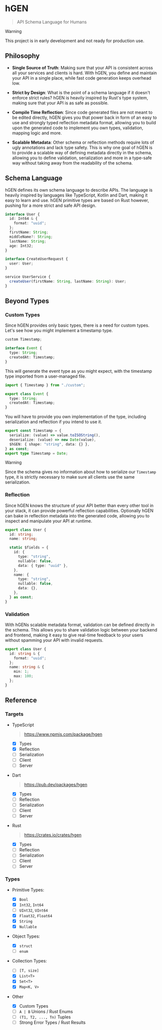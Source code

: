 # hGEN

> API Schema Language for Humans

> [!WARNING]  
> This project is in early development and not ready for production use.

## Philosophy

- **Single Source of Truth**: Making sure that your API is consistent across all your services and clients is hard. With hGEN, you define and maintain your API in a single place, while fast code generation keeps overhead low.

- **Strict by Design**: What is the point of a schema language if it doesn't enforce strict rules? hGEN is heavily inspired by Rust's type system, making sure that your API is as safe as possible.

- **Compile Time Reflection**: Since code generated files are not meant to be edited directly, hGEN gives you that power back in form of an easy to use and strongly typed reflection metadata format, allowing you to build upon the generated code to implement you own types, validation, mapping logic and more.

- **Scalable Metadata**: Other schema or reflection methods require lots of ugly annotations and lack type safety. This is why one goal of hGEN is to provide a scalable way of defining metadata directly in the schema, allowing you to define validation, serialization and more in a type-safe way without taking away from the readability of the schema.

## Schema Language

hGEN defines its own schema language to describe APIs. The language is heavily inspired by languages like TypeScript, Kotlin and Dart, making it easy to learn and use. hGEN primitive types are based on Rust however, pushing for a more strict and safe API design.

```ts
interface User {
  id: Int64 & {
    format: "uuid";
  };
  firstName: String;
  middleName?: String;
  lastName: String;
  age: Int32;
}

interface CreateUserRequest {
  user: User;
}

service UserService {
  createUser(firstName: String, lastName: String): User;
}
```

## Beyond Types

### Custom Types

Since hGEN provides only basic types, there is a need for custom types. Let's see how you might implement a timestamp type.

```ts
custom Timestamp;

interface Event {
  type: String;
  createdAt: Timestamp;
}
```

This will generate the event type as you might expect, with the timestamp type imported from a user-managed file.

```ts
import { Timestamp } from "./custom";

export class Event {
  type: String;
  createdAt: Timestamp;
}
```

You will have to provide you own implementation of the type, including serialization and reflection if you intend to use it.

```ts
export const Timestamp = {
  serialize: (value) => value.toISOString(),
  deserialize: (value) => new Date(value),
  $hGEN: { shape: "string", data: {} },
} as const;
export type Timestamp = Date;
```

> [!Warning]
> Since the schema gives no information about how to serialize our `Timestamp` type, it is strictly necessary to make sure all clients use the same serialization.

### Reflection

Since hGEN knows the structure of your API better than every other tool in your stack, it can provide powerful reflection capabilities. Optionally hGEN can bake in reflection metadata into the generated code, allowing you to inspect and manipulate your API at runtime.

```ts
export class User {
  id: string;
  name: string;

  static $fields = {
    id: {
      type: "string",
      nullable: false,
      data: { type: "uuid" },
    },
    name: {
      type: "string",
      nullable: false,
      data: {},
    },
  } as const;
}
```

### Validation

With hGENs scalable metadata format, validation can be defined directly in the schema. This allows you to share validation logic between your backend and frontend, making it easy to give real-time feedback to your users without spamming your API with invalid requests.

```ts
export class User {
  id: string & {
    format: "uuid";
  };
  name: string & {
    min: 1;
    max: 100;
  };
}
```

## Reference

### Targets

- TypeScript

  > https://www.npmjs.com/package/hgen

  - [x] Types
  - [x] Reflection
  - [ ] Serialization
  - [ ] Client
  - [ ] Server

- Dart

  > https://pub.dev/packages/hgen

  - [x] Types
  - [ ] Reflection
  - [ ] Serialization
  - [ ] Client
  - [ ] Server

- Rust

  > https://crates.io/crates/hgen

  - [x] Types
  - [ ] Reflection
  - [ ] Serialization
  - [ ] Client
  - [ ] Server

### Types

- Primitive Types:

  - [x] `Bool`
  - [x] `Int32`, `Int64`
  - [ ] `UInt32`, `UInt64`
  - [x] `Float32`, `Float64`
  - [x] `String`
  - [x] `Nullable`

- Object Types:

  - [x] `struct`
  - [ ] `enum`

- Collection Types:

  - [ ] `[T, size]`
  - [x] `List<T>`
  - [x] `Set<T>`
  - [x] `Map<K, V>`

- Other

  - [x] Custom Types
  - [ ] `A | B` Unions / Rust Enums
  - [ ] `(T1, T2, ..., Tn)` Tuples
  - [ ] Strong Error Types / Rust Results
